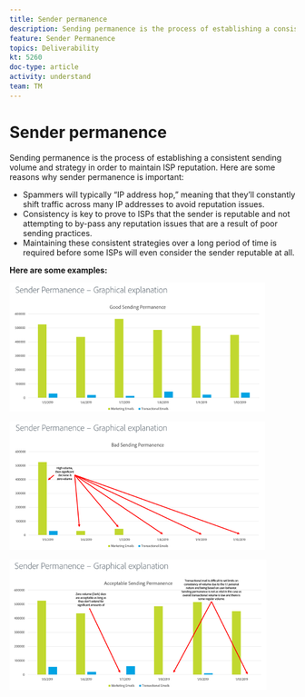 ```yaml
---
title: Sender permanence
description: Sending permanence is the process of establishing a consistent sending volume and strategy in order to maintain ISP reputation.
feature: Sender Permanence
topics: Deliverability
kt: 5260
doc-type: article
activity: understand
team: TM
---
```


# Sender permanence

Sending permanence is the process of establishing a consistent sending volume and strategy in order to maintain ISP reputation. Here are some reasons why sender permanence is important:

* Spammers will typically “IP address hop,” meaning that they’ll constantly shift traffic across many IP addresses to avoid reputation issues.
* Consistency is key to prove to ISPs that the sender is reputable and not attempting to by-pass any reputation issues that are a result of poor sending practices.
* Maintaining these consistent strategies over a long period of time is required before some ISPs will even consider the sender reputable at all.

**Here are some examples:**

![Good sending permanence](assets/good-sending-permanence.png)

![Bad sending permanence](assets/bad-sending-permanence.png)

![Acceptable sending permanence](assets/acceptable-sending-permanence.png)
